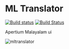 ML Translator
============
[![Build status](https://ci.appveyor.com/api/projects/status/8dffj0qfruuetmc0/branch/master?svg=true)](https://ci.appveyor.com/project/tachyons/mltranslator/branch/master)
[![Build Status](https://travis-ci.org/tachyons/mltranslator.svg?branch=master)](https://travis-ci.org/tachyons/mltranslator)

Apertium Malayalam ui

![mltranslator](https://aboobacker.in/images/mltranslator.png)
